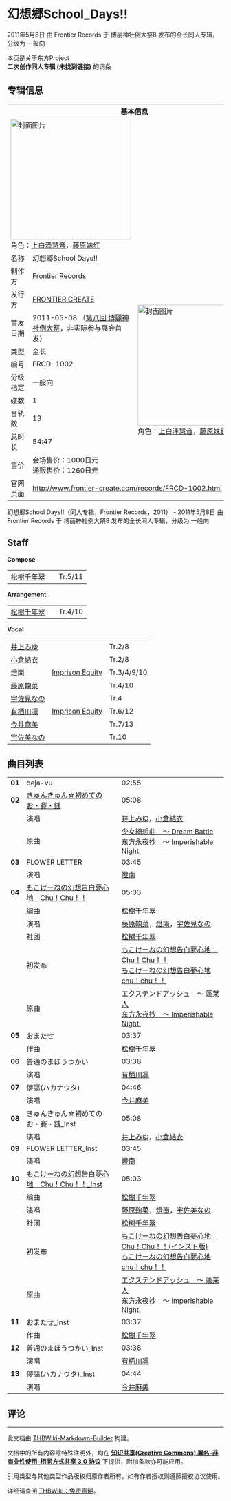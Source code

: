 # 幻想郷School_Days!!

<!-- source html: G:\repos\THBWiki-Markdown-Builder\THBWikiMarkdown\Temp\main\5\52\ns0%3A%E5%B9%BB%E6%83%B3%E9%83%B7School_Days%21%21.html -->

2011年5月8日 由 Frontier Records 于 博丽神社例大祭8 发布的全长同人专辑，分级为 一般向

本页是关于东方Project  
 **二次创作同人专辑 (未找到链接)** 的词条

## 专辑信息

<table><tbody><tr><th colspan="3">基本信息</th></tr><tr><td class="cover-artwork-mobile" colspan="2"><a href="./文件-幻想郷School_Days!!封面.jpg.md" class="image" title="封面图片"><img alt="封面图片" src="https://upload.thwiki.cc/thumb/c/c9/%E5%B9%BB%E6%83%B3%E9%83%B7School_Days%21%21%E5%B0%81%E9%9D%A2.jpg/280px-%E5%B9%BB%E6%83%B3%E9%83%B7School_Days%21%21%E5%B0%81%E9%9D%A2.jpg" decoding="async" loading="lazy" width="280" height="280" srcset="https://upload.thwiki.cc/thumb/c/c9/%E5%B9%BB%E6%83%B3%E9%83%B7School_Days%21%21%E5%B0%81%E9%9D%A2.jpg/420px-%E5%B9%BB%E6%83%B3%E9%83%B7School_Days%21%21%E5%B0%81%E9%9D%A2.jpg 1.5x, https://upload.thwiki.cc/thumb/c/c9/%E5%B9%BB%E6%83%B3%E9%83%B7School_Days%21%21%E5%B0%81%E9%9D%A2.jpg/560px-%E5%B9%BB%E6%83%B3%E9%83%B7School_Days%21%21%E5%B0%81%E9%9D%A2.jpg 2x" data-file-width="600" data-file-height="600"></a><div class="cover-char">角色：<a href="./上白泽慧音.md" title="上白泽慧音">上白泽慧音</a>，<a href="./藤原妹红.md" title="藤原妹红">藤原妹红</a></div></td>
</tr><tr><td class="label">名称</td><td colspan="2"> 幻想郷School Days!! </td></tr><tr><td class="label">制作方</td><td><a href="./Frontier_Records.md" title="Frontier Records">Frontier Records</a></td><td class="cover-artwork" rowspan="10" style="min-width:280px;"><a href="./文件-幻想郷School_Days!!封面.jpg.md" class="image" title="封面图片"><img alt="封面图片" src="https://upload.thwiki.cc/thumb/c/c9/%E5%B9%BB%E6%83%B3%E9%83%B7School_Days%21%21%E5%B0%81%E9%9D%A2.jpg/280px-%E5%B9%BB%E6%83%B3%E9%83%B7School_Days%21%21%E5%B0%81%E9%9D%A2.jpg" decoding="async" loading="lazy" width="280" height="280" srcset="https://upload.thwiki.cc/thumb/c/c9/%E5%B9%BB%E6%83%B3%E9%83%B7School_Days%21%21%E5%B0%81%E9%9D%A2.jpg/420px-%E5%B9%BB%E6%83%B3%E9%83%B7School_Days%21%21%E5%B0%81%E9%9D%A2.jpg 1.5x, https://upload.thwiki.cc/thumb/c/c9/%E5%B9%BB%E6%83%B3%E9%83%B7School_Days%21%21%E5%B0%81%E9%9D%A2.jpg/560px-%E5%B9%BB%E6%83%B3%E9%83%B7School_Days%21%21%E5%B0%81%E9%9D%A2.jpg 2x" data-file-width="600" data-file-height="600"></a><div class="cover-char">角色：<a href="./上白泽慧音.md" title="上白泽慧音">上白泽慧音</a>，<a href="./藤原妹红.md" title="藤原妹红">藤原妹红</a></div></td>
</tr><tr><td class="label">发行方</td><td><a href="./FRONTIER_CREATE.md" title="FRONTIER CREATE">FRONTIER CREATE</a></td></tr><tr><td class="label">首发日期</td><td>2011-05-08&#160;（<a href="/展会作品列表?e=%E5%8D%9A%E4%B8%BD%E7%A5%9E%E7%A4%BE%E4%BE%8B%E5%A4%A7%E7%A5%AD%238">第八回 博麗神社例大祭</a>，非实际参与展会首发）</td></tr><tr><td class="label">类型</td><td>全长</td></tr><tr><td class="label">编号</td><td>FRCD-1002</td></tr><tr><td class="label">分级指定</td><td>一般向</td></tr><tr><td class="label">碟数</td><td>1</td></tr><tr><td class="label">音轨数</td><td>13</td></tr><tr><td class="label">总时长</td><td>54:47</td></tr><tr><td class="label">售价</td><td>会场售价：1000日元<br>通贩售价：1260日元</td></tr>
<tr><td class="label">官网页面</td><td colspan="2"><a rel="nofollow" class="external free" href="http://www.frontier-create.com/records/FRCD-1002.html">http://www.frontier-create.com/records/FRCD-1002.html</a></td></tr></tbody></table>

幻想郷School Days!!（同人专辑，Frontier Records，2011） - 2011年5月8日 由 Frontier Records 于 博丽神社例大祭8 发布的全长同人专辑，分级为 一般向

## Staff
  
 **Compose**   

<table><tbody><tr><td><a href="./松树千年翠.md" title="松树千年翠" unred="">松樹千年翠</a></td><td></td><td>Tr.5/11</td></tr></tbody></table>

  
 **Arrangement**   

<table><tbody><tr><td><a href="./松树千年翠.md" title="松树千年翠" unred="">松樹千年翠</a></td><td></td><td>Tr.4/10</td></tr></tbody></table>

  
 **Vocal**   

<table><tbody><tr><td><a href="/index.php?title=%E4%BA%95%E4%B8%8A%E3%81%BF%E3%82%86&amp;action=edit&amp;redlink=1" class="new" title="井上みゆ（页面不存在）">井上みゆ</a></td><td></td><td>Tr.2/8</td></tr><tr><td><a href="/index.php?title=%E5%B0%8F%E5%80%89%E7%B5%90%E8%A1%A3&amp;action=edit&amp;redlink=1" class="new" title="小倉結衣（页面不存在）">小倉結衣</a></td><td></td><td>Tr.2/8</td></tr><tr><td><a href="/index.php?title=%E7%87%88%E5%8D%97&amp;action=edit&amp;redlink=1" class="new" title="燈南（页面不存在）">燈南</a></td><td><a href="./Imprison_Equity.md" title="Imprison Equity">Imprison Equity</a></td><td>Tr.3/4/9/10</td></tr><tr><td><a href="./藤原鞠菜.md" title="藤原鞠菜">藤原鞠菜</a></td><td></td><td>Tr.4/10</td></tr><tr><td><a href="/index.php?title=%E5%AE%87%E4%BD%90%E8%A6%8B%E3%81%AA%E3%81%AE&amp;action=edit&amp;redlink=1" class="new" title="宇佐見なの（页面不存在）">宇佐見なの</a></td><td></td><td>Tr.4</td></tr><tr><td><a href="/index.php?title=%E6%9C%89%E6%A0%96%E5%B7%9D%E5%87%9B&amp;action=edit&amp;redlink=1" class="new" title="有栖川凛（页面不存在）">有栖川凛</a></td><td><a href="./Imprison_Equity.md" title="Imprison Equity">Imprison Equity</a></td><td>Tr.6/12</td></tr><tr><td><a href="/index.php?title=%E4%BB%8A%E4%BA%95%E9%BA%BB%E7%BE%8E&amp;action=edit&amp;redlink=1" class="new" title="今井麻美（页面不存在）">今井麻美</a></td><td></td><td>Tr.7/13</td></tr><tr><td><a href="/index.php?title=%E5%AE%87%E4%BD%90%E7%BE%8E%E3%81%AA%E3%81%AE&amp;action=edit&amp;redlink=1" class="new" title="宇佐美なの（页面不存在）">宇佐美なの</a></td><td></td><td>Tr.10</td></tr></tbody></table>



## 曲目列表

<table><tbody><tr><td id="1" class="info"><b>01</b></td><td id="deja-vu" colspan="2" class="title">deja-vu<span class="thcsearchlinks"><a rel="nofollow" class="external text" href="https://cd.thwiki.cc?&amp;fromwiki=幻想郷School_Days!!"><span title="搜索相似同人曲"></span></a></span></td><td class="time">02:55</td></tr>
<tr><td id="2" class="infoRD"><b>02</b></td><td id="きゅんきゅん☆初めてのお・賽・銭" colspan="2" class="title"><span class="new" title="（歌词页面不存在）"><a href="/index.php?title=%E6%AD%8C%E8%AF%8D:%E3%81%8D%E3%82%85%E3%82%93%E3%81%8D%E3%82%85%E3%82%93%E2%98%86%E5%88%9D%E3%82%81%E3%81%A6%E3%81%AE%E3%81%8A%E3%83%BB%E8%B3%BD%E3%83%BB%E9%8A%AD&amp;boilerplate=模板:页面模板/曲目歌词&amp;action=edit">きゅんきゅん☆初めてのお・賽・銭</a></span><span class="thcsearchlinks"><a rel="nofollow" class="external text" href="https://cd.thwiki.cc?vocal=井上みゆ，小倉結衣&amp;ogmusic=少女綺想曲　～ Dream Battle&amp;fromwiki=幻想郷School_Days!!"><span title="搜索相似同人曲"></span></a></span></td><td class="time">05:08</td></tr><tr><td class="left"></td><td class="label">演唱</td><td class="text" colspan="2"><a href="/index.php?title=%E4%BA%95%E4%B8%8A%E3%81%BF%E3%82%86&amp;action=edit&amp;redlink=1" class="new" title="井上みゆ（页面不存在）">井上みゆ</a>，<a href="/index.php?title=%E5%B0%8F%E5%80%89%E7%B5%90%E8%A1%A3&amp;action=edit&amp;redlink=1" class="new" title="小倉結衣（页面不存在）">小倉結衣</a><span class="thcsearchlinks"><a rel="nofollow" class="external text" href="https://cd.thwiki.cc?vocal=井上みゆ，小倉結衣&amp;fromwiki=幻想郷School_Days!!"><span></span></a></span></td></tr><tr><td class="left"></td><td class="label">原曲</td><td class="text" colspan="2"><span class="thcsearchlinks"><a rel="nofollow" class="external text" href="https://cd.thwiki.cc?ogmusic=少女綺想曲　～ Dream Battle&amp;fromwiki=幻想郷School_Days!!"><span></span></a></span><div class="ogmusic"><a href="./少女綺想曲_～_Dream_Battle.md" class="mw-redirect" title="少女綺想曲 ～ Dream Battle">少女綺想曲　～ Dream Battle</a></div><div class="source"><a href="./东方永夜抄_～_Imperishable_Night..md" class="mw-redirect" title="东方永夜抄 ～ Imperishable Night.">东方永夜抄　～ Imperishable Night.</a></div></td></tr>
<tr><td id="3" class="infoRL"><b>03</b></td><td id="FLOWER_LETTER" colspan="2" class="title">FLOWER LETTER<span class="thcsearchlinks"><a rel="nofollow" class="external text" href="https://cd.thwiki.cc?vocal=燈南&amp;fromwiki=幻想郷School_Days!!"><span title="搜索相似同人曲"></span></a></span></td><td class="time">03:45</td></tr><tr><td class="left"></td><td class="label">演唱</td><td class="text" colspan="2"><a href="/index.php?title=%E7%87%88%E5%8D%97&amp;action=edit&amp;redlink=1" class="new" title="燈南（页面不存在）">燈南</a><span class="thcsearchlinks"><a rel="nofollow" class="external text" href="https://cd.thwiki.cc?vocal=燈南&amp;fromwiki=幻想郷School_Days!!"><span></span></a></span></td></tr>
<tr><td id="4" class="infoRD"><b>04</b></td><td id="もこけーねの幻想告白夢心地_Chu！Chu！！" colspan="2" class="title"><span class="new" title="（歌词页面不存在）"><a href="/index.php?title=%E6%AD%8C%E8%AF%8D:%E3%82%82%E3%81%93%E3%81%91%E3%83%BC%E3%81%AD%E3%81%AE%E5%B9%BB%E6%83%B3%E5%91%8A%E7%99%BD%E5%A4%A2%E5%BF%83%E5%9C%B0_Chu%EF%BC%81Chu%EF%BC%81%EF%BC%81&amp;boilerplate=模板:页面模板/曲目歌词&amp;action=edit">もこけーねの幻想告白夢心地　Chu！Chu！！</a></span><span class="thcsearchlinks"><a rel="nofollow" class="external text" href="https://cd.thwiki.cc?arrange=松樹千年翠&amp;vocal=藤原鞠菜，燈南，宇佐見なの&amp;ogmusic=エクステンドアッシュ　～ 蓬莱人&amp;fromwiki=幻想郷School_Days!!"><span title="搜索相似同人曲"></span></a></span></td><td class="time">05:03</td></tr><tr><td class="left"></td><td class="label">编曲</td><td class="text" colspan="2"><a href="./松树千年翠.md" title="松树千年翠" unred="">松樹千年翠</a><span class="thcsearchlinks"><a rel="nofollow" class="external text" href="https://cd.thwiki.cc?arrange=，松樹千年翠&amp;fromwiki=幻想郷School_Days!!"><span></span></a></span></td></tr><tr><td class="left"></td><td class="label">演唱</td><td class="text" colspan="2"><a href="./藤原鞠菜.md" title="藤原鞠菜">藤原鞠菜</a>，<a href="/index.php?title=%E7%87%88%E5%8D%97&amp;action=edit&amp;redlink=1" class="new" title="燈南（页面不存在）">燈南</a>，<a href="/index.php?title=%E5%AE%87%E4%BD%90%E8%A6%8B%E3%81%AA%E3%81%AE&amp;action=edit&amp;redlink=1" class="new" title="宇佐見なの（页面不存在）">宇佐見なの</a><span class="thcsearchlinks"><a rel="nofollow" class="external text" href="https://cd.thwiki.cc?vocal=藤原鞠菜，燈南，宇佐見なの&amp;fromwiki=幻想郷School_Days!!"><span></span></a></span></td></tr><tr><td class="left"></td><td class="label">社团</td><td class="text" colspan="2"><a href="./松树千年翠.md" title="松树千年翠">松树千年翠</a></td></tr><tr><td class="left"></td><td class="label">初发布</td><td class="text" colspan="2"><a href="/%E3%82%82%E3%81%93%E3%81%91%E3%83%BC%E3%81%AD%E3%81%AE%E5%B9%BB%E6%83%B3%E5%91%8A%E7%99%BD%E5%A4%A2%E5%BF%83%E5%9C%B0_chu%EF%BC%81chu%EF%BC%81%EF%BC%81#1" title="もこけーねの幻想告白夢心地 chu！chu！！">もこけーねの幻想告白夢心地　Chu！Chu！！</a><div class="source"><a href="./もこけーねの幻想告白夢心地_chu！chu！！.md" title="もこけーねの幻想告白夢心地 chu！chu！！">もこけーねの幻想告白夢心地 chu！chu！！</a></div></td></tr><tr><td class="left"></td><td class="label">原曲</td><td class="text" colspan="2"><span class="thcsearchlinks"><a rel="nofollow" class="external text" href="https://cd.thwiki.cc?ogmusic=エクステンドアッシュ　～ 蓬莱人&amp;fromwiki=幻想郷School_Days!!"><span></span></a></span><div class="ogmusic"><a href="./エクステンドアッシュ_～_蓬莱人.md" class="mw-redirect" title="エクステンドアッシュ ～ 蓬莱人">エクステンドアッシュ　～ 蓬莱人</a></div><div class="source"><a href="./东方永夜抄_～_Imperishable_Night..md" class="mw-redirect" title="东方永夜抄 ～ Imperishable Night.">东方永夜抄　～ Imperishable Night.</a></div></td></tr>
<tr><td id="5" class="infoYL"><b>05</b></td><td id="おまたせ" colspan="2" class="title">おまたせ<span class="thcsearchlinks"><a rel="nofollow" class="external text" href="https://cd.thwiki.cc?arrange=松樹千年翠&amp;fromwiki=幻想郷School_Days!!"><span title="搜索相似同人曲"></span></a></span></td><td class="time">03:37</td></tr><tr><td class="left"></td><td class="label">作曲</td><td class="text" colspan="2"><a href="./松树千年翠.md" title="松树千年翠" unred="">松樹千年翠</a><span class="thcsearchlinks"><a rel="nofollow" class="external text" href="https://cd.thwiki.cc?arrange=，松樹千年翠&amp;fromwiki=幻想郷School_Days!!"><span></span></a></span></td></tr>
<tr><td id="6" class="infoRL"><b>06</b></td><td id="普通のまほうつかい" colspan="2" class="title">普通のまほうつかい<span class="thcsearchlinks"><a rel="nofollow" class="external text" href="https://cd.thwiki.cc?vocal=有栖川凛&amp;fromwiki=幻想郷School_Days!!"><span title="搜索相似同人曲"></span></a></span></td><td class="time">03:38</td></tr><tr><td class="left"></td><td class="label">演唱</td><td class="text" colspan="2"><a href="/index.php?title=%E6%9C%89%E6%A0%96%E5%B7%9D%E5%87%9B&amp;action=edit&amp;redlink=1" class="new" title="有栖川凛（页面不存在）">有栖川凛</a><span class="thcsearchlinks"><a rel="nofollow" class="external text" href="https://cd.thwiki.cc?vocal=有栖川凛&amp;fromwiki=幻想郷School_Days!!"><span></span></a></span></td></tr>
<tr><td id="7" class="infoRL"><b>07</b></td><td id="儚謳(ハカナウタ)" colspan="2" class="title">儚謳(ハカナウタ)<span class="thcsearchlinks"><a rel="nofollow" class="external text" href="https://cd.thwiki.cc?vocal=今井麻美&amp;fromwiki=幻想郷School_Days!!"><span title="搜索相似同人曲"></span></a></span></td><td class="time">04:46</td></tr><tr><td class="left"></td><td class="label">演唱</td><td class="text" colspan="2"><a href="/index.php?title=%E4%BB%8A%E4%BA%95%E9%BA%BB%E7%BE%8E&amp;action=edit&amp;redlink=1" class="new" title="今井麻美（页面不存在）">今井麻美</a><span class="thcsearchlinks"><a rel="nofollow" class="external text" href="https://cd.thwiki.cc?vocal=今井麻美&amp;fromwiki=幻想郷School_Days!!"><span></span></a></span></td></tr>
<tr><td id="8" class="infoRL"><b>08</b></td><td id="きゅんきゅん☆初めてのお・賽・銭_Inst" colspan="2" class="title">きゅんきゅん☆初めてのお・賽・銭_Inst<span class="thcsearchlinks"><a rel="nofollow" class="external text" href="https://cd.thwiki.cc?vocal=井上みゆ，小倉結衣&amp;fromwiki=幻想郷School_Days!!"><span title="搜索相似同人曲"></span></a></span></td><td class="time">05:08</td></tr><tr><td class="left"></td><td class="label">演唱</td><td class="text" colspan="2"><a href="/index.php?title=%E4%BA%95%E4%B8%8A%E3%81%BF%E3%82%86&amp;action=edit&amp;redlink=1" class="new" title="井上みゆ（页面不存在）">井上みゆ</a>，<a href="/index.php?title=%E5%B0%8F%E5%80%89%E7%B5%90%E8%A1%A3&amp;action=edit&amp;redlink=1" class="new" title="小倉結衣（页面不存在）">小倉結衣</a><span class="thcsearchlinks"><a rel="nofollow" class="external text" href="https://cd.thwiki.cc?vocal=井上みゆ，小倉結衣&amp;fromwiki=幻想郷School_Days!!"><span></span></a></span></td></tr>
<tr><td id="9" class="infoRL"><b>09</b></td><td id="FLOWER_LETTER_Inst" colspan="2" class="title">FLOWER LETTER_Inst<span class="thcsearchlinks"><a rel="nofollow" class="external text" href="https://cd.thwiki.cc?vocal=燈南&amp;fromwiki=幻想郷School_Days!!"><span title="搜索相似同人曲"></span></a></span></td><td class="time">03:45</td></tr><tr><td class="left"></td><td class="label">演唱</td><td class="text" colspan="2"><a href="/index.php?title=%E7%87%88%E5%8D%97&amp;action=edit&amp;redlink=1" class="new" title="燈南（页面不存在）">燈南</a><span class="thcsearchlinks"><a rel="nofollow" class="external text" href="https://cd.thwiki.cc?vocal=燈南&amp;fromwiki=幻想郷School_Days!!"><span></span></a></span></td></tr>
<tr><td id="10" class="infoRD"><b>10</b></td><td id="もこけーねの幻想告白夢心地_Chu！Chu！！_Inst" colspan="2" class="title"><span class="new" title="（歌词页面不存在）"><a href="/index.php?title=%E6%AD%8C%E8%AF%8D:%E3%82%82%E3%81%93%E3%81%91%E3%83%BC%E3%81%AD%E3%81%AE%E5%B9%BB%E6%83%B3%E5%91%8A%E7%99%BD%E5%A4%A2%E5%BF%83%E5%9C%B0_Chu%EF%BC%81Chu%EF%BC%81%EF%BC%81(%E3%82%A4%E3%83%B3%E3%82%B9%E3%83%88%E7%89%88)&amp;boilerplate=模板:页面模板/曲目歌词&amp;action=edit">もこけーねの幻想告白夢心地　Chu！Chu！！_Inst</a></span><span class="thcsearchlinks"><a rel="nofollow" class="external text" href="https://cd.thwiki.cc?arrange=松樹千年翠&amp;vocal=藤原鞠菜，燈南，宇佐美なの&amp;ogmusic=エクステンドアッシュ　～ 蓬莱人&amp;fromwiki=幻想郷School_Days!!"><span title="搜索相似同人曲"></span></a></span></td><td class="time">05:03</td></tr><tr><td class="left"></td><td class="label">编曲</td><td class="text" colspan="2"><a href="./松树千年翠.md" title="松树千年翠" unred="">松樹千年翠</a><span class="thcsearchlinks"><a rel="nofollow" class="external text" href="https://cd.thwiki.cc?arrange=，松樹千年翠&amp;fromwiki=幻想郷School_Days!!"><span></span></a></span></td></tr><tr><td class="left"></td><td class="label">演唱</td><td class="text" colspan="2"><a href="./藤原鞠菜.md" title="藤原鞠菜">藤原鞠菜</a>，<a href="/index.php?title=%E7%87%88%E5%8D%97&amp;action=edit&amp;redlink=1" class="new" title="燈南（页面不存在）">燈南</a>，<a href="/index.php?title=%E5%AE%87%E4%BD%90%E7%BE%8E%E3%81%AA%E3%81%AE&amp;action=edit&amp;redlink=1" class="new" title="宇佐美なの（页面不存在）">宇佐美なの</a><span class="thcsearchlinks"><a rel="nofollow" class="external text" href="https://cd.thwiki.cc?vocal=藤原鞠菜，燈南，宇佐美なの&amp;fromwiki=幻想郷School_Days!!"><span></span></a></span></td></tr><tr><td class="left"></td><td class="label">社团</td><td class="text" colspan="2"><a href="./松树千年翠.md" title="松树千年翠">松树千年翠</a></td></tr><tr><td class="left"></td><td class="label">初发布</td><td class="text" colspan="2"><a href="/%E3%82%82%E3%81%93%E3%81%91%E3%83%BC%E3%81%AD%E3%81%AE%E5%B9%BB%E6%83%B3%E5%91%8A%E7%99%BD%E5%A4%A2%E5%BF%83%E5%9C%B0_chu%EF%BC%81chu%EF%BC%81%EF%BC%81#2" title="もこけーねの幻想告白夢心地 chu！chu！！">もこけーねの幻想告白夢心地　Chu！Chu！！(インスト版)</a><div class="source"><a href="./もこけーねの幻想告白夢心地_chu！chu！！.md" title="もこけーねの幻想告白夢心地 chu！chu！！">もこけーねの幻想告白夢心地 chu！chu！！</a></div></td></tr><tr><td class="left"></td><td class="label">原曲</td><td class="text" colspan="2"><span class="thcsearchlinks"><a rel="nofollow" class="external text" href="https://cd.thwiki.cc?ogmusic=エクステンドアッシュ　～ 蓬莱人&amp;fromwiki=幻想郷School_Days!!"><span></span></a></span><div class="ogmusic"><a href="./エクステンドアッシュ_～_蓬莱人.md" class="mw-redirect" title="エクステンドアッシュ ～ 蓬莱人">エクステンドアッシュ　～ 蓬莱人</a></div><div class="source"><a href="./东方永夜抄_～_Imperishable_Night..md" class="mw-redirect" title="东方永夜抄 ～ Imperishable Night.">东方永夜抄　～ Imperishable Night.</a></div></td></tr>
<tr><td id="11" class="infoYL"><b>11</b></td><td id="おまたせ_Inst" colspan="2" class="title">おまたせ_Inst<span class="thcsearchlinks"><a rel="nofollow" class="external text" href="https://cd.thwiki.cc?arrange=松樹千年翠&amp;fromwiki=幻想郷School_Days!!"><span title="搜索相似同人曲"></span></a></span></td><td class="time">03:37</td></tr><tr><td class="left"></td><td class="label">作曲</td><td class="text" colspan="2"><a href="./松树千年翠.md" title="松树千年翠" unred="">松樹千年翠</a><span class="thcsearchlinks"><a rel="nofollow" class="external text" href="https://cd.thwiki.cc?arrange=，松樹千年翠&amp;fromwiki=幻想郷School_Days!!"><span></span></a></span></td></tr>
<tr><td id="12" class="infoRL"><b>12</b></td><td id="普通のまほうつかい_Inst" colspan="2" class="title">普通のまほうつかい_Inst<span class="thcsearchlinks"><a rel="nofollow" class="external text" href="https://cd.thwiki.cc?vocal=有栖川凛&amp;fromwiki=幻想郷School_Days!!"><span title="搜索相似同人曲"></span></a></span></td><td class="time">03:38</td></tr><tr><td class="left"></td><td class="label">演唱</td><td class="text" colspan="2"><a href="/index.php?title=%E6%9C%89%E6%A0%96%E5%B7%9D%E5%87%9B&amp;action=edit&amp;redlink=1" class="new" title="有栖川凛（页面不存在）">有栖川凛</a><span class="thcsearchlinks"><a rel="nofollow" class="external text" href="https://cd.thwiki.cc?vocal=有栖川凛&amp;fromwiki=幻想郷School_Days!!"><span></span></a></span></td></tr>
<tr><td id="13" class="infoRL"><b>13</b></td><td id="儚謳(ハカナウタ)_Inst" colspan="2" class="title">儚謳(ハカナウタ)_Inst<span class="thcsearchlinks"><a rel="nofollow" class="external text" href="https://cd.thwiki.cc?vocal=今井麻美&amp;fromwiki=幻想郷School_Days!!"><span title="搜索相似同人曲"></span></a></span></td><td class="time">04:44</td></tr><tr><td class="left"></td><td class="label">演唱</td><td class="text" colspan="2"><a href="/index.php?title=%E4%BB%8A%E4%BA%95%E9%BA%BB%E7%BE%8E&amp;action=edit&amp;redlink=1" class="new" title="今井麻美（页面不存在）">今井麻美</a><span class="thcsearchlinks"><a rel="nofollow" class="external text" href="https://cd.thwiki.cc?vocal=今井麻美&amp;fromwiki=幻想郷School_Days!!"><span></span></a></span></td></tr></tbody></table>



## 评论




---

此文档由 [THBWiki-Markdown-Builder](https://github.com/Delsin-Yu/THBWiki-Markdown-Builder) 构建。

文档中的所有内容除特殊注明外，均在 [**知识共享(Creative Commons) 署名-非商业性使用-相同方式共享 3.0 协议**](https://creativecommons.org/licenses/by-sa/3.0/deed.zh-hans) 下提供，附加条款亦可能应用。

引用类型与其他类型作品版权归原作者所有，如有作者授权则遵照授权协议使用。

详细请查阅 [THBWiki：免责声明](https://thbwiki.cc/THBWiki:%E5%85%8D%E8%B4%A3%E5%A3%B0%E6%98%8E)。

